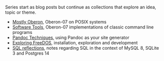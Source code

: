 
Series start as blog posts but continue as collections
that explore an idea, topic or theme.

+ [Mostly Oberon](/series/mostly-oberon.html), Oberon-07 on POSIX systems
+ [Software Tools](/series/software-tools.html), Oberon-07 implementations of classic command line programs
+ [Pandoc Techniques](/series/pandoc-techniques.html), using Pandoc as your site generator 
+ [Exploring FreeDOS](/series/freedos.html), installation, exploration and development
+ [SQL reflections](/series/sql-reflections.html), notes regarding SQL in the context of MySQL 8, SQLite 3 and Postgres 14


